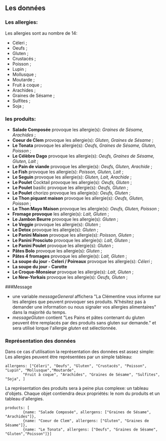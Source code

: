 ## Les données 
### Les allergies:
Les allergies sont au nombre de 14:
* Céleri ;
* Oeufs ;
* Gluten ;
* Crustacés ;
* Poisson ;
* Lupin ;
* Mollusque ;
* Moutarde ;
* Fruit à coque ;
* Arachides ;
* Graines de Sésame ;
* Sulfites ;
* Soja ; 
  
### les produits:
* **Salade Composée** provoque les allergie(s): *Graines de Sésame, Arachides* ;
* **Coeur de Clem** provoque les allergie(s): *Gluten, Graines de Sésame* ;
* **Le Tonata** provoque les allergie(s): *Oeufs, Graines de Sésame, Gluten, Poisson* ;
* **Le Célèbre Dago** provoque les allergie(s): *Oeufs, Graines de Sésame, Gluten, Lait* ;
* **Le Pain de viande** provoque les allergie(s): *Oeufs, Gluten, Arachide* ;
* **Le Fish** provoque les allergie(s): *Poisson, Gluten, Lait* ;
* **Le Seguin** provoque les allergie(s): *Gluten, Lait, Arachide* ;
* **Le Poulet** Cocktail provoque les allergie(s): *Oeufs, Gluten* ;
* **Le Poulet** basilic provoque les allergie(s): *Oeufs, Gluten* ;
* **Le Poulet** chorizo provoque les allergie(s): *Oeufs, Gluten* ;
* **Le Thon piquant maison** provoque les allergie(s): *Oeufs, Gluten, Poisson* ;
* **Le Thon Mayo Maison** provoque les allergie(s): *Oeufs, Gluten, Poisson* ;
* **Fromage provoque** les allergie(s): *Lait, Gluten* ;
* **Le Jambon Beurre** provoque les allergie(s): *Gluten* ; 
* **Le Veggie** provoque les allergie(s): *Gluten* ;
* **Le Detox** provoque les allergie(s): *Gluten* ;
* **Le Panini Maison** provoque les allergie(s): *Poisson, Gluten* ;
* **Le Panini Prosciuto** provoque les allergie(s): *Lait, Gluten* ;
* **Le Panini Poulet** provoque les allergie(s): *Gluten* ;
* **Pâtes Bolo** provoque les allergie(s): *Gluten* ;
* **Pâtes 4 fromages** provoque les allergie(s): *Lait, Gluten* ;
* **La soupe du jour - Celeri / Poireaux** provoque les allergie(s): *Céleri* ;
* **La soupe du jour - Carotte**
* **Le Croque-Monsieur** provoque les allergie(s): *Lait, Gluten* ;
* **Le New-Yorkais** provoque les allergie(s): *Oeufs, Gluten* ;

###Message
* une variable *messageGeneral* affichera  "La Clémentine vous informe sur les allergies que peuvent provoquer ses produits. N'hésitez pas à demander une information ou nous signaler vos allergies alimentaires" dans la majorité du temps.
* *messageGluten* contient "Les Pains et pâtes contenant du gluten peuvent être remplacés par des produits sans gluten sur demande." et sera utilisé lorque l'allergie *gluten* est sélectionnée.  

### Représentation des données
Dans ce cas d'utilisation la représentation des données est assez simple: 
Les allergies peuvent être représentées par un simple tableau:   
``` 
allergens: ["Céleri", "Oeufs", "Gluten", "Crustacés", "Poisson", "Lupin", "Mollusque","Moutarde",
        "Fruit à coque", "Arachides", "Graines de Sésame", "Sulfites", "Soja", ] 
```  

La représentation des produits sera à peine plus complexe: un tableau d'objets. Chaque objet contiendra deux propriétés: le nom du produits et un tableau d'allergies.
```
products: [
        {name: "Salade Composée", allergens: ["Graines de Sésame", "Arachides"]},
        {name: "Coeur de Clem", allergens: ["Gluten", "Graines de Sésame"]},
        {name: "Le Tonata", allergens: ["Oeufs", "Graines de Sésame", "Gluten","Poisson"]}] 
```
